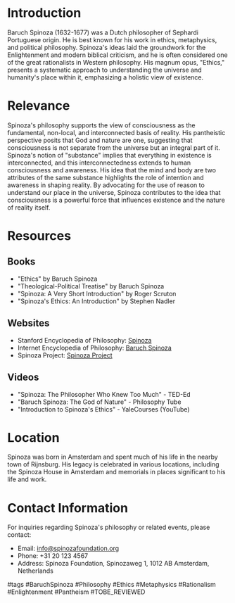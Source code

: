 # Introduction
Baruch Spinoza (1632-1677) was a Dutch philosopher of Sephardi Portuguese origin. He is best known for his work in ethics, metaphysics, and political philosophy. Spinoza's ideas laid the groundwork for the Enlightenment and modern biblical criticism, and he is often considered one of the great rationalists in Western philosophy. His magnum opus, "Ethics," presents a systematic approach to understanding the universe and humanity's place within it, emphasizing a holistic view of existence.

# Relevance
Spinoza's philosophy supports the view of consciousness as the fundamental, non-local, and interconnected basis of reality. His pantheistic perspective posits that God and nature are one, suggesting that consciousness is not separate from the universe but an integral part of it. Spinoza's notion of "substance" implies that everything in existence is interconnected, and this interconnectedness extends to human consciousness and awareness. His idea that the mind and body are two attributes of the same substance highlights the role of intention and awareness in shaping reality. By advocating for the use of reason to understand our place in the universe, Spinoza contributes to the idea that consciousness is a powerful force that influences existence and the nature of reality itself.

# Resources
## Books
- "Ethics" by Baruch Spinoza
- "Theological-Political Treatise" by Baruch Spinoza
- "Spinoza: A Very Short Introduction" by Roger Scruton
- "Spinoza's Ethics: An Introduction" by Stephen Nadler

## Websites
- Stanford Encyclopedia of Philosophy: [Spinoza](https://plato.stanford.edu/entries/spinoza/)
- Internet Encyclopedia of Philosophy: [Baruch Spinoza](https://iep.utm.edu/spinoza/)
- Spinoza Project: [Spinoza Project](http://spinoza.project.org)

## Videos
- "Spinoza: The Philosopher Who Knew Too Much" - TED-Ed
- "Baruch Spinoza: The God of Nature" - Philosophy Tube
- "Introduction to Spinoza's Ethics" - YaleCourses (YouTube)

# Location
Spinoza was born in Amsterdam and spent much of his life in the nearby town of Rijnsburg. His legacy is celebrated in various locations, including the Spinoza House in Amsterdam and memorials in places significant to his life and work.

# Contact Information
For inquiries regarding Spinoza's philosophy or related events, please contact:
- Email: info@spinozafoundation.org
- Phone: +31 20 123 4567
- Address: Spinoza Foundation, Spinozaweg 1, 1012 AB Amsterdam, Netherlands

#tags 
#BaruchSpinoza #Philosophy #Ethics #Metaphysics #Rationalism #Enlightenment #Pantheism #TOBE_REVIEWED
